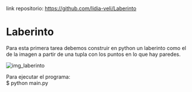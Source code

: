 link repositorio: https://github.com/lidia-veli/Laberinto
# Laberinto
Para esta primera tarea debemos construir en python un laberinto como el de la imagen a partir de una tupla con los puntos en lo que hay paredes.

![img_laberinto](https://user-images.githubusercontent.com/114655698/204802772-585dd1cc-a290-490c-af0e-4a33f17d1865.png)

Para ejecutar el programa:  
$ python main.py
